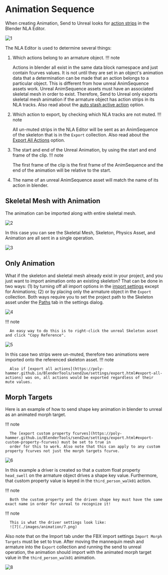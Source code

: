 # Animation Sequence

When creating Animation, Send to Unreal looks for [action strips](https://docs.blender.org/manual/en/latest/editors/nla/strips.html#action-strips) in the Blender NLA Editor.

![1](./images/animation/1.png)

The NLA Editor is used to determine several things:
1. Which actions belong to an armature object.
!!! note 

      Actions in blender all exist in the same data block namespace and just contain fcurves values.
      It is not until they are set in an object's animation data that a determination can be made that an action belongs to a particular object.
      This is different from how unreal AnimSequence assets work. Unreal AnimSequence assets must have an associated skeletal mesh in order to exist. Therefore,
      Send to Unreal only exports skeletal mesh animation if the armature object has action strips in its NLA tracks. Also read about the [auto stash active action](https://poly-hammer.github.io/BlenderTools/send2ue/settings/export.html#auto-stash-active-action) option.


2. Which action to export, by checking which NLA tracks are not muted.
!!! note 

      All un-muted strips in the NLA Editor will be sent as an AnimSequence of the skeleton
      that is in the `Export` collection. Also read about the [Export All Actions](https://poly-hammer.github.io/BlenderTools/send2ue/settings/export.html#export-all-actions) option.

3. The start and end of the Unreal Animation, by using the start and end frame of the clip.
!!! note 

      The first frame of the clip is the first frame of the AnimSequence and the end of the
      animation will be relative to the start.

4. The name of an unreal AnimSequence asset will match the name of its action in blender.

## Skeletal Mesh with Animation
The animation can be imported along with entire skeletal mesh.

![2](./images/animation/2.gif)

In this case you can see the Skeletal Mesh, Skeleton, Physics Asset, and Animation are
all sent in a single operation.

![3](./images/animation/3.gif)

## Only Animation
What if the skeleton and skeletal mesh already exist in your project, and you just want to
import animation onto an existing skeleton? That can be done in two ways: (1) by turning off all
import options in the [import settings](/settings/import.html) except for Animations;
(2) or by placing only the armature object in the `Export` collection. Both ways require you to set the project path
to the Skeleton asset under the [Paths](https://poly-hammer.github.io/BlenderTools/send2ue/settings/paths.html#skeleton-asset-unreal)
tab in the settings dialog.

![4](./images/animation/4.gif)

!!! note 

      An easy way to do this is to right-click the unreal Skeleton asset and click "Copy Reference".

![5](./images/animation/5.gif)

In this case two strips were un-muted, therefore two animations were imported onto the referenced skeleton asset.
!!! note 
      
      Also if [export all actions](https://poly-hammer.github.io/BlenderTools/send2ue/settings/export.html#export-all-actions) was on, all actions would be exported regardless of their mute values.

## Morph Targets

Here is an example of how to send shape key animation in blender to unreal as an animated morph target.

!!! note 
   
      The [export custom property fcurves](https://poly-hammer.github.io/BlenderTools/send2ue/settings/export.html#export-custom-property-fcurves) must be set to true in
      order for this to work. Also note that this can apply to any custom property fcurves not just the morph targets fcurve.

![6](./images/animation/6.gif)

In this example a driver is created so that a custom float property `head_swell` on the armature object drives a shape key
value. Furthermore, that custom property value is keyed in the `third_person_walk01` action.

!!! note 

      Both the custom property and the driven shape key must have the same exact name in order for unreal to recognize it!


!!! note 

      This is what the driver settings look like:
      ![7](./images/animation/7.png)


Also note that on the Import tab under the FBX import settings `Import Morph Targets` must be set to true.
After moving the mannequin mesh and armature into the `Export` collection and running the send to unreal operation,
the animation should import with the animated morph target value in the `third_person_walk01` animation.

![8](./images/animation/8.gif)
